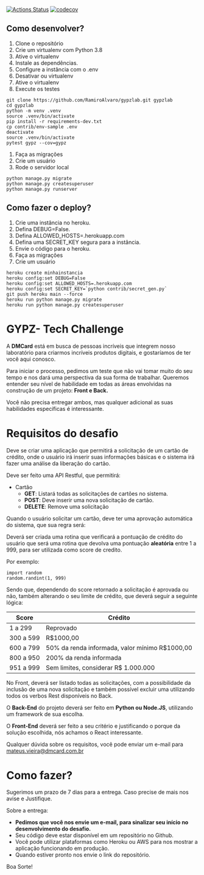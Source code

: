 [![Actions Status](https://github.com/RamiroAlvaro/gypzlab/workflows/Build%20and%20Test/badge.svg)](https://github.com/RamiroAlvaro/gypzlab/actions)
[![codecov](https://codecov.io/gh/RamiroAlvaro/gypzlab/branch/main/graph/badge.svg?token=896DTNWXRD)](https://codecov.io/gh/RamiroAlvaro/gypzlab)

## Como desenvolver?

1. Clone o repositório
2. Crie um virtualenv com Python 3.8
3. Ative o virtualenv
4. Instale as dependências.
5. Configure a instância com o .env
6. Desativar ou virtualenv
7. Ative o virtualenv
8. Execute os testes

```console
git clone https://github.com/RamiroAlvaro/gypzlab.git gypzlab
cd gypzlab
python -m venv .venv
source .venv/bin/activate
pip install -r requirements-dev.txt
cp contrib/env-sample .env
deactivate
source .venv/bin/activate
pytest gypz --cov=gypz
```

1. Faça as migrações
2. Crie um usuário
3. Rode o servidor local

```console
python manage.py migrate
python manage.py createsuperuser
python manage.py runserver
```

## Como fazer o deploy?

1. Crie uma instância no heroku.
2. Defina DEBUG=False.
3. Defina ALLOWED_HOSTS=.herokuapp.com
4. Defina uma SECRET_KEY segura para a instância.
5. Envie o código para o heroku.
6. Faça as migrações
7. Crie um usuário

```console
heroku create minhainstancia
heroku config:set DEBUG=False
heroku config:set ALLOWED_HOSTS=.herokuapp.com
heroku config:set SECRET_KEY=`python contrib/secret_gen.py`
git push heroku main --force
heroku run python manage.py migrate
heroku run python manage.py createsuperuser
```


# GYPZ- Tech Challenge

A **DMCard** está em busca de pessoas incríveis que integrem nosso laboratório para criarmos incríveis produtos digitais, e gostaríamos de ter você aqui conosco.

Para iniciar o processo, pedimos um teste que não vai tomar muito do seu tempo e nos dará uma perspectiva da sua forma de trabalhar. Queremos entender seu nível de habilidade em todas as áreas envolvidas na construção de um projeto: **Front e Back.**

Você não precisa entregar ambos, mas qualquer adicional as suas habilidades específicas é interessante.

# Requisitos do desafio

Deve se criar uma aplicação que permitirá a solicitação de um cartão de crédito, onde o usuário irá inserir suas informações básicas e o sistema irá fazer uma análise da liberação do cartão.

Deve ser feito uma API Restful, que permitirá:

- Cartão
  - **GET**: Listará todas as solicitações de cartões no sistema.
  - **POST**: Deve inserir uma nova solicitação de cartão.
  - **DELETE**: Remove uma solicitação 

Quando o usuário solicitar um cartão, deve ter uma aprovação automática do sistema, que sua regra será:

Deverá ser criada uma rotina que verificará a pontuação de crédito do usuário que será uma rotina que devolva uma pontuação **aleatória** entre 1 a 999, para ser utilizada como score de credito.

Por exemplo:

```
import random
random.randint(1, 999)
```

Sendo que, dependendo do score retornado a solicitação é aprovada ou não, também alterando o seu limite de crédito, que deverá seguir a seguinte lógica:

| Score     | Crédito                                        |
| --------- | ---------------------------------------------- |
| 1 a 299   | Reprovado                                      |
| 300 a 599 | R$1000,00                                      |
| 600 a 799 | 50% da renda informada, valor mínimo R$1000,00 |
| 800 a 950 | 200% da renda informada                        |
| 951 a 999 | Sem limites, considerar R$ 1.000.000           |

No Front, deverá ser listado todas as solicitações, com a possibilidade da inclusão de uma nova solicitação e também possível excluir uma utilizando todos os verbos Rest disponíveis no Back.

O **Back-End** do projeto deverá ser feito em **Python ou Node.JS**, utilizando um framework de sua escolha.

O **Front-End** deverá ser feito a seu critério e justificando o porque da solução escolhida, nós achamos o React interessante.



Qualquer dúvida sobre os requisitos, você pode enviar um e-mail para mateus.vieira@dmcard.com.br



# Como fazer?

Sugerimos um prazo de 7 dias para a entrega. Caso precise de mais nos avise e Justifique.

Sobre a entrega:

- **Pedimos que você nos envie um e-mail, para sinalizar seu início no desenvolvimento do desafio.**
- Seu código deve estar disponível em um repositório no Github.
- Você pode utilizar plataformas como Heroku ou AWS para nos mostrar a aplicação funcionando em produção.
- Quando estiver pronto nos envie o link do repositório.

Boa Sorte!